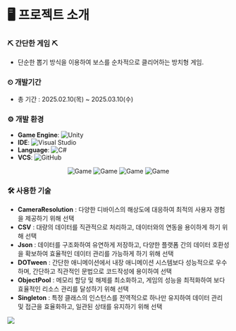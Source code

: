 # 🖥 프로젝트 소개

### ⛏ 간단한 게임 ⛏
-  단순한 뽑기 방식을 이용하여 보스를 순차적으로 클리어하는 방치형 게임.

### ⏲ 개발기간
- 총 기간 : 2025.02.10(목) ~ 2025.03.10(수)
  


### ⚙ 개발 환경
- **Game Engine**:  ![Unity](https://img.shields.io/badge/Unity-2022.3.17f-000000?style=flat&logo=unity)
- **IDE**: ![Visual Studio](https://img.shields.io/badge/Visual%20Studio-5C2D91?style=flat&logo=visual-studio&logoColor=white)
- **Language**:  ![C#](https://img.shields.io/badge/C%23-239120?style=flat&logo=c-sharp&logoColor=white)
- **VCS**: ![GitHub](https://img.shields.io/badge/github-%23121011.svg?style=for-the-badge&logo=github&logoColor=white)


<div align = "center"> 

![Game](https://github.com/user-attachments/assets/20c30ff1-1adc-4920-abbd-2ddb346382a3)
![Game](https://github.com/user-attachments/assets/313ddc69-635b-4e63-9b70-28db7a674fca)
![Game](https://github.com/user-attachments/assets/d942702c-3dd0-463a-b31a-4122eeffd329)
![Game](https://github.com/user-attachments/assets/913af548-dafa-4560-88ee-ec0a66a668fb)


</div>

### 🛠 사용한 기술
- **CameraResolution** : 다양한 디바이스의 해상도에 대응하여 최적의 사용자 경험을 제공하기 위해 선택
- **CSV** : 대량의 데이터를 직관적으로 처리하고, 데이터와의 연동을 용이하게 하기 위해 선택
- **Json** : 데이터를 구조화하여 유연하게 저장하고, 다양한 플랫폼 간의 데이터 호환성을 확보하여 효율적인 데이터 관리를 가능하게 하기 위해 선택
- **DOTween** : 간단한 애니메이션에서 내장 애니메이션 시스템보다 성능적으로 우수하며, 간단하고 직관적인 문법으로 코드작성에 용이하여 선택
- **ObjectPool** : 메모리 할당 및 해제를 최소화하고, 게임의 성능을 최적화하여 보다 효율적인 리소스 관리를 달성하기 위해 선택
- **Singleton** : 특정 클래스의 인스턴스를 전역적으로 하나만 유지하여 데이터 관리 및 접근을 효율화하고, 일관된 상태를 유지하기 위해 선택




![](https://capsule-render.vercel.app/api?type=rect&height=100&color=f7ef68&fontAlignY=50&descAlignY=60)
